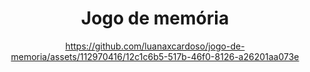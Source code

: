 <div align="center"/>
<h1>Jogo de memória</h1>



https://github.com/luanaxcardoso/jogo-de-memoria/assets/112970416/12c1c6b5-517b-46f0-8126-a26201aa073e

